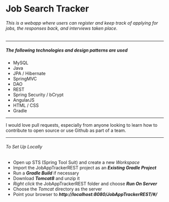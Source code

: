 # Job Search Tracker
###### This is a webapp where users can register and keep track of applying for jobs, the responses back, and interviews taken place.
***


##### The following technologies and design patterns are used
* MySQL
* Java
* JPA / Hibernate
* SpringMVC
* DAO
* REST
* Spring Security / bCrypt
* AngularJS
* HTML / CSS
* Gradle
***

I would love pull requests, especially from anyone looking to learn how to contribute to open source or use Github as part of a team.
***
###### To Set Up Locally
* Open up STS (Spring Tool Suit) and create a new _Workspace_
* Import the JobAppTrackerREST project as an **_Existing Gradle Project_**
* Run a **_Gradle Build_** if necessary
* Download _**Tomcat8**_ and unzip it
* _Right click_ the JobAppTrackerREST folder and choose **_Run On Server_**
* Choose the _Tomcat_ directory as the server
* Point your browser to _**http://localhost:8080/JobAppTrackerREST/#/**_
